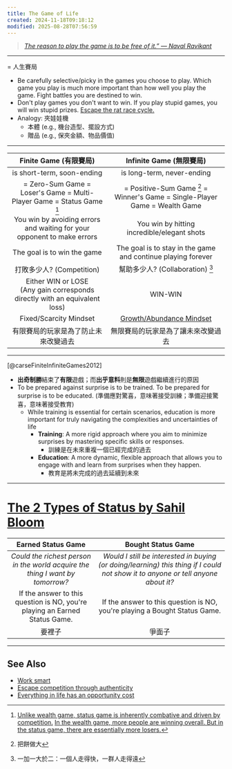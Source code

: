 ```yaml
---
title: The Game of Life
created: 2024-11-18T09:18:12
modified: 2025-08-28T07:56:59
---
```


> _[The reason to play the game is to be free of it.” — Naval Ravikant](https://youtu.be/KyfUysrNaco)_

---

= 人生賽局

* Be carefully selective/picky in the games you choose to play. Which game you play is much more important than how well you play the game. Fight battles you are destined to win.
* Don't play games you don't want to win. If you play stupid games, you will win stupid prizes. [Escape the rat race cycle.](https://fs.blog/david-foster-wallace-this-is-water/)
* Analogy: 夾娃娃機
	* 本體 (e.g., 機台造型、擺設方式)
	* 贈品 (e.g., 保夾金額、物品價值)

---

|                              Finite Game (有限賽局)                               |                          Infinite Game (無限賽局)                          |
| :---------------------------------------------------------------------------: | :--------------------------------------------------------------------: |
|                                is short-term, soon-ending                              |                            is long-term, never-ending                             |
|       = Zero-Sum Game = Loser's Game = Multi-Player Game = Status Game [^1]      | = Positive-Sum Game [^2] = Winner's Game = Single-Player Game = Wealth Game |
|    You win by avoiding errors and waiting for your opponent to make errors    |              You win by hitting incredible/elegant shots               |
|                          The goal is to win the game                          |      The goal is to stay in the game and continue playing forever      |
|                             打敗多少人? (Competition)                              |                         幫助多少人? (Collaboration) [^3]                         |
| Either WIN or LOSE<br>(Any gain corresponds directly with an equivalent loss) |                                WIN-WIN                                 |
|                            Fixed/Scarcity Mindset                             |  [Growth/Abundance Mindset](The%20Growth%20Mindset.md)  |
|                              有限賽局的玩家是為了防止未來改變過去                               |                           無限賽局的玩家是為了讓未來改變過去                            |

---

[@carseFiniteInfiniteGames2012]

* **出奇制勝**結束了**有限**遊戲；而**出乎意料**則是**無限**遊戲繼續進行的原因
* To be prepared against surprise is to be trained. To be prepared for surprise is to be educated. (準備應對驚喜，意味著接受訓練；準備迎接驚喜，意味著接受教育)
	* While training is essential for certain scenarios, education is more important for truly navigating the complexities and uncertainties of life
		* **Training**: A more rigid approach where you aim to minimize surprises by mastering specific skills or responses.
			* 訓練是在未來重複一個已經完成的過去
		* **Education**: A more dynamic, flexible approach that allows you to engage with and learn from surprises when they happen.
			* 教育是將未完成的過去延續到未來

---

# [The 2 Types of Status by Sahil Bloom](https://www.sahilbloom.com/newsletter/the-2-types-of-status-bought-vs-earned)

| Earned Status Game | Bought Status Game |
| :---: | :---: |
| _Could the richest person in the world acquire the thing I want by tomorrow?_ | _Would I still be interested in buying (or doing/learning) this thing if I could not show it to anyone or tell anyone about it?_ |
| If the answer to this question is NO, you're playing an Earned Status Game. | If the answer to this question is NO, you're playing a Bought Status Game. |
| 要裡子 | 爭面子 |

---

## See Also

* [Work smart](work-smart.md)
* [Escape competition through authenticity](escape-competition-through-authenticity.md)
* [Everything in life has an opportunity cost](Everything%20in%20life%20has%20an%20opportunity%20cost.md)

[^1]: [Unlike wealth game, status game is inherently combative and driven by competition.](https://www.youtube.com/watch?v=KyfUysrNaco&t=943s) [In the wealth game, more people are winning overall. But in the status game, there are essentially more losers.](https://www.youtube.com/watch?v=KyfUysrNaco&t=10444s)
[^2]: 把餅做大
[^3]: 一加一大於二：一個人走得快，一群人走得遠
